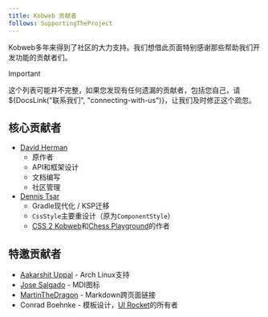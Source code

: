 ```yaml
---
title: Kobweb 贡献者
follows: SupportingTheProject
---
```


Kobweb多年来得到了社区的大力支持。我们想借此页面特别感谢那些帮助我们开发功能的贡献者们。

> [!IMPORTANT]
> 这个列表可能并不完整，如果您发现有任何遗漏的贡献者，包括您自己，请 ${DocsLink("联系我们", "connecting-with-us")}，让我们及时修正这个疏忽。

## 核心贡献者

* [David Herman](https://github.com/bitspittle)
  * 原作者
  * API和框架设计
  * 文档编写
  * 社区管理
* [Dennis Tsar](https://github.com/DennisTsar)
  * Gradle现代化 / KSP迁移
  * `CssStyle`主要重设计（原为`ComponentStyle`）
  * [CSS 2 Kobweb](https://opletter.github.io/css2kobweb/)和[Chess Playground](http://chess-playground.fly.dev/)的作者

## 特邀贡献者

* [Aakarshit Uppal](https://github.com/aksh1618) - Arch Linux支持
* [Jose Salgado](https://github.com/jassycliq) - MDI图标
* [MartinTheDragon](https://github.com/MartinTheDragon) - Markdown跨页面链接
* Conrad Boehnke - 模板设计，[UI Rocket](https://ui-rocket.com)的所有者
